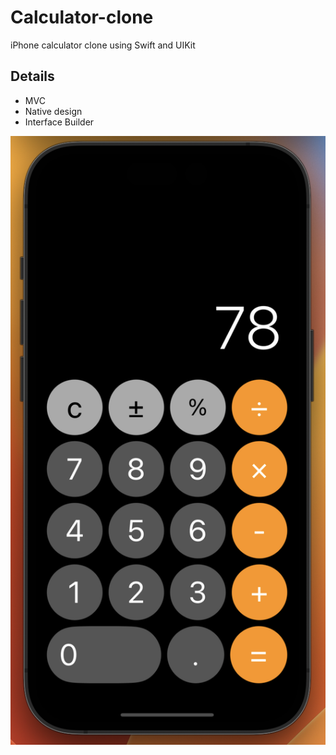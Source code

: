 # Calculator-clone
iPhone calculator clone using Swift and UIKit

## Details

- MVC
- Native design
- Interface Builder

![alt text](https://github.com/lyaciocarlia/Calculator-clone/blob/main/Screenshot%202023-07-28%20at%2017.52.24.png)

